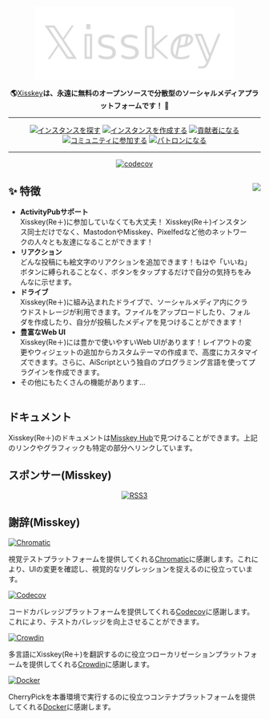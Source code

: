 <div align="center">
<a href="https://misskey-hub.net">
	<img src="./assets/title_float_cherrypick.svg" alt="Xisskeyのロゴ" width="400"/>
</a>

**🌎**[Xisskey](https://misskey-hub.net/)**は、永遠に無料のオープンソースで分散型のソーシャルメディアプラットフォームです！ 🚀**

---

<a href="https://misskey-hub.net/instances.html">
		<img src="https://custom-icon-badges.herokuapp.com/badge/find_an-instance-acea31?logoColor=acea31&style=for-the-badge&logo=misskey&labelColor=363B40" alt="インスタンスを探す"/></a>

<a href="https://misskey-hub.net/docs/install.html">
		<img src="https://custom-icon-badges.herokuapp.com/badge/create_an-instance-FBD53C?logoColor=FBD53C&style=for-the-badge&logo=server&labelColor=363B40" alt="インスタンスを作成する"/></a>

<a href="./CONTRIBUTING.md">
		<img src="https://custom-icon-badges.herokuapp.com/badge/become_a-contributor-A371F7?logoColor=A371F7&style=for-the-badge&logo=git-merge&labelColor=363B40" alt="貢献者になる"/></a>

<a href="https://discord.gg/V8qghB28Aj">
		<img src="https://custom-icon-badges.herokuapp.com/badge/join_the-community-5865F2?logoColor=5865F2&style=for-the-badge&logo=discord&labelColor=363B40" alt="コミュニティに参加する"/></a>

 <a href="https://www.patreon.com/noridev">
		<img src="https://custom-icon-badges.herokuapp.com/badge/become_a-patron-F96854?logoColor=F96854&style=for-the-badge&logo=patreon&labelColor=363B40" alt="パトロンになる"/></a>


---

[![codecov](https://codecov.io/gh/kokonect-link/cherrypick/branch/develop/graph/badge.svg?token=3BRDXE34O0)](https://codecov.io/gh/kokonect-link/cherrypick)

</div>

<div>

<a href="https://xn--931a.moe/"><img src="https://github.com/kokonect-link/cherrypick/blob/develop/assets/ai.png?raw=true" align="right" height="320px"/></a>

## ✨ 特徴
- **ActivityPubサポート**\
Xisskey(Re＋)に参加していなくても大丈夫！ Xisskey(Re＋)インスタンス同士だけでなく、MastodonやMisskey、Pixelfedなど他のネットワークの人々とも友達になることができます！
- **リアクション**\
どんな投稿にも絵文字のリアクションを追加できます！もはや「いいね」ボタンに縛られることなく、ボタンをタップするだけで自分の気持ちをみんなに示せます。
- **ドライブ**\
Xisskey(Re＋)に組み込まれたドライブで、ソーシャルメディア内にクラウドストレージが利用できます。ファイルをアップロードしたり、フォルダを作成したり、自分が投稿したメディアを見つけることができます！
- **豊富なWeb UI**\
Xisskey(Re＋)には豊かで使いやすいWeb UIがあります！レイアウトの変更やウィジェットの追加からカスタムテーマの作成まで、高度にカスタマイズできます。さらに、AiScriptという独自のプログラミング言語を使ってプラグインを作成できます。
- その他にもたくさんの機能があります...

</div>

<div style="clear: both;"></div>

## ドキュメント

Xisskey(Re＋)のドキュメントは[Misskey Hub](https://misskey-hub.net/)で見つけることができます。上記のリンクやグラフィックも特定の部分へリンクしています。

## スポンサー(Misskey)

<div align="center">
	<a class="rss3" title="RSS3" href="https://rss3.io/" target="_blank"><img src="https://rss3.mypinata.cloud/ipfs/QmUG6H3Z7D5P511shn7sB4CPmpjH5uZWu4m5mWX7U3Gqbu" alt="RSS3" height="60"></a>
</div>

## 謝辞(Misskey)

<a href="https://www.chromatic.com/"><img src="https://user-images.githubusercontent.com/321738/84662277-e3db4f80-af1b-11ea-88f5-91d67a5e59f6.png" height="30" alt="Chromatic" /></a>

視覚テストプラットフォームを提供してくれる[Chromatic](https://www.chromatic.com/)に感謝します。これにより、UIの変更を確認し、視覚的なリグレッションを捉えるのに役立っています。

<a href="https://about.codecov.io/for/open-source/"><img src="https://about.codecov.io/wp-content/themes/codecov/assets/brand/sentry-cobranding/logos/codecov-by-sentry-logo.svg" height="30" alt="Codecov" /></a>

コードカバレッジプラットフォームを提供してくれる[Codecov](https://about.codecov.io/for/open-source/)に感謝します。これにより、テストカバレッジを向上させることができます。

<a href="https://crowdin.com/"><img src="https://user-images.githubusercontent.com/20679825/230709597-1299a011-171a-4294-a91e-355a9b37c672.svg" height="30" alt="Crowdin" /></a>

多言語にXisskey(Re＋)を翻訳するのに役立つローカリゼーションプラットフォームを提供してくれる[Crowdin](https://crowdin.com/)に感謝します。

<a href="https://hub.docker.com/"><img src="https://user-images.githubusercontent.com/20679825/230148221-f8e73a32-a49b-47c3-9029-9a15c3824f92.png" height="30" alt="Docker" /></a>

CherryPickを本番環境で実行するのに役立つコンテナプラットフォームを提供してくれる[Docker](https://hub.docker.com/)に感謝します。

